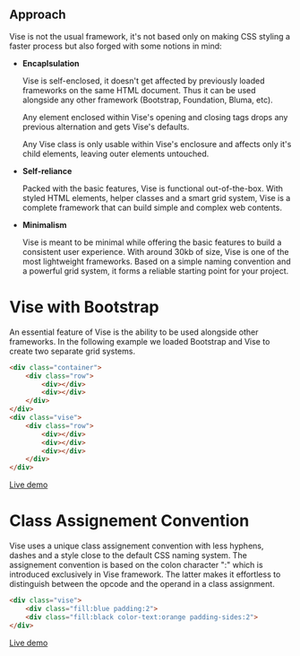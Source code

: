 ## Approach

Vise is not the usual framework, it's not based only on making CSS styling a faster process but also forged with some notions in mind:

- **Encaplsulation**

  Vise is self-enclosed, it doesn't get affected by previously loaded frameworks on the same HTML document. Thus it can be used alongside any other framework (Bootstrap, Foundation, Bluma, etc).

  Any element enclosed within Vise's opening and closing tags drops any previous alternation and gets Vise's defaults.

  Any Vise class is only usable within Vise's enclosure and affects only it's child elements, leaving outer elements untouched.

- **Self-reliance**

  Packed with the basic features, Vise is functional out-of-the-box. With styled HTML elements, helper classes and a smart grid system, Vise is a complete framework that can build simple and complex web contents.

- **Minimalism**

  Vise is meant to be minimal while offering the basic features to build a consistent user experience. With around 30kb of size, Vise is one of the most lightweight frameworks. Based on a simple naming convention and a powerful grid system, it forms a reliable starting point for your project.

# Vise with Bootstrap

An essential feature of Vise is the ability to be used alongside other frameworks. In the following example we loaded Bootstrap and Vise to create two separate grid systems.

```html
<div class="container">
    <div class="row">
        <div></div>
        <div></div>
    </div>
</div>
<div class="vise">
    <div class="row">
        <div></div> 
        <div></div>
        <div></div>      
    </div>
</div>
```

[Live demo](http://cssdeck.com/labs/kmeopejy)

# Class Assignement Convention

Vise uses a unique class assignement convention with less hyphens, dashes and a style close to the default CSS naming system. The assignement convention is based on the colon character ":" which is introduced exclusively in Vise framework. The latter makes it effortless to distinguish between the opcode and the operand in a class assignment.

```html
<div class="vise">	
    <div class="fill:blue padding:2">
    <div class="fill:black color-text:orange padding-sides:2">
</div>	
```

[Live demo](http://cssdeck.com/labs/fptegaf0)
